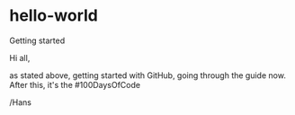 # hello-world
Getting started

Hi all,

as stated above, getting started with GitHub, going through the guide now.
After this, it's the #100DaysOfCode

/Hans

